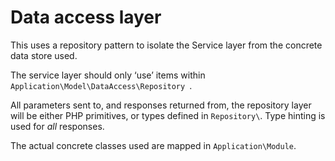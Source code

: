 # Data access layer

This uses a repository pattern to isolate the Service layer from the concrete data store used.

The service layer should only ‘use’ items within `Application\Model\DataAccess\Repository
`.

All parameters sent to, and responses returned from, the repository layer will be either PHP primitives, or types defined in `Repository\`. Type hinting is used for *all* responses.

The actual concrete classes used are mapped in `Application\Module`.
